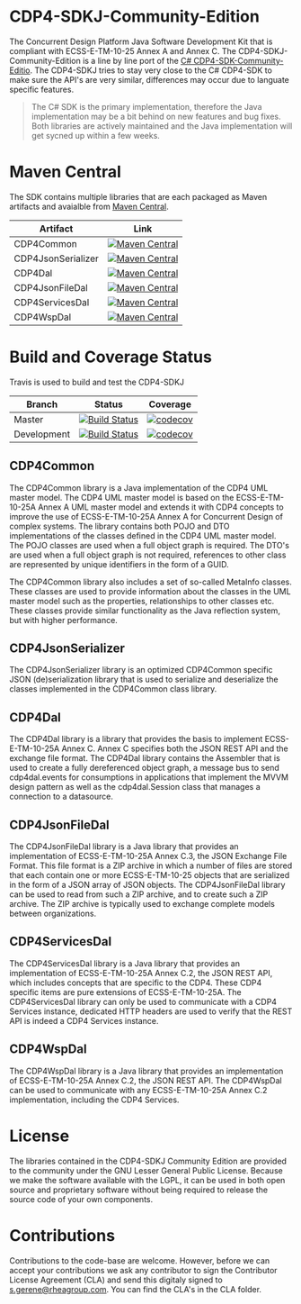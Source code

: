 # CDP4-SDKJ-Community-Edition

The Concurrent Design Platform Java Software Development Kit that is compliant with ECSS-E-TM-10-25 Annex A and Annex C. The CDP4-SDKJ-Community-Edition is a line by line port of the [C# CDP4-SDK-Community-Editio](https://github.com/RHEAGROUP/CDP4-SDK-Community-Edition). The CDP4-SDKJ tries to stay very close to the C# CDP4-SDK to make sure the API's are very similar, differences may occur due to languate specific features.

> The C# SDK is the primary implementation, therefore the Java implementation may be a bit behind on new features and bug fixes. Both libraries are actively maintained and the Java implementation will get sycned up within a few weeks.

# Maven Central

The SDK contains multiple libraries that are each packaged as Maven artifacts and avaialble from [Maven Central](https://mvnrepository.com/).

Artifact | Link
---------|-----
CDP4Common | [![Maven Central](https://img.shields.io/maven-central/v/com.rheagroup/cdp4common?style=plastic)](https://mvnrepository.com/artifact/com.rheagroup/cdp4common)
CDP4JsonSerializer | [![Maven Central](https://img.shields.io/maven-central/v/com.rheagroup/cdp4jsonserializer?style=plastic)](https://mvnrepository.com/artifact/com.rheagroup/cdp4jsonserializer)
CDP4Dal | [![Maven Central](https://img.shields.io/maven-central/v/com.rheagroup/cdp4dal?style=plastic)](https://mvnrepository.com/artifact/com.rheagroup/cdp4dal)
CDP4JsonFileDal | [![Maven Central](https://img.shields.io/maven-central/v/com.rheagroup/cdp4jsonfiledal?style=plastic)](https://mvnrepository.com/artifact/com.rheagroup/cdp4jsonfiledal)
CDP4ServicesDal | [![Maven Central](https://img.shields.io/maven-central/v/com.rheagroup/cdp4servicesdal?style=plastic)](https://mvnrepository.com/artifact/com.rheagroup/cdp4servicesdal)
CDP4WspDal | [![Maven Central](https://img.shields.io/maven-central/v/com.rheagroup/cdp4wspdal?style=plastic)](https://mvnrepository.com/artifact/com.rheagroup/cdp4wspdal)

# Build and Coverage Status

Travis is used to build and test the CDP4-SDKJ

| Branch | Status | Coverage |
|--------|--------|----------|
| Master | [![Build Status](https://travis-ci.com/RHEAGROUP/CDP4-SDKJ-Community-Edition.svg?branch=master)](https://travis-ci.com/RHEAGROUP/CDP4-SDKJ-Community-Edition) | [![codecov](https://codecov.io/gh/RHEAGROUP/CDP4-SDKJ-Community-Edition/branch/master/graph/badge.svg)](https://codecov.io/gh/RHEAGROUP/CDP4-SDKJ-Community-Edition) |
| Development | [![Build Status](https://travis-ci.com/RHEAGROUP/CDP4-SDKJ-Community-Edition.svg?branch=development)](https://travis-ci.com/RHEAGROUP/CDP4-SDKJ-Community-Edition) | [![codecov](https://codecov.io/gh/RHEAGROUP/CDP4-SDKJ-Community-Edition/branch/development/graph/badge.svg)](https://codecov.io/gh/RHEAGROUP/CDP4-SDKJ-Community-Edition) |

## CDP4Common

The CDP4Common library is a Java implementation of the CDP4 UML master model. The CDP4 UML master model is based on the ECSS-E-TM-10-25A Annex A UML master model and extends it with CDP4 concepts to improve the use of ECSS-E-TM-10-25A Annex A for Concurrent Design of complex systems. The library contains both POJO and DTO implementations of the classes defined in the CDP4 UML master model. The POJO classes are used when a full object graph is required. The DTO's are used when a full object graph is not required, references to other class are represented by unique identifiers in the form of a GUID.

The CDP4Common library also includes a set of so-called MetaInfo classes. These classes are used to provide information about the classes in the UML master model such as the properties, relationships to other classes etc. These classes provide similar functionality as the Java reflection system, but with higher performance.

## CDP4JsonSerializer

The CDP4JsonSerializer library is an optimized CDP4Common specific JSON (de)serialization library that is used to serialize and deserialize the classes implemented in the CDP4Common class library.

## CDP4Dal

The CDP4Dal library is a library that provides the basis to implement ECSS-E-TM-10-25A Annex C. Annex C specifies both the JSON REST API and the exchange file format. The CDP4Dal library contains the Assembler that is used to create a fully dereferenced object graph, a message bus to send cdp4dal.events for consumptions in applications that implement the MVVM design pattern as well as the cdp4dal.Session class that manages a connection to a datasource.

## CDP4JsonFileDal

The CDP4JsonFileDal library is a Java library that provides an implementation of ECSS-E-TM-10-25A Annex C.3, the JSON Exchange File Format. This file format is a ZIP archive in which a number of files are stored that each contain one or more ECSS-E-TM-10-25 objects that are serialized in the form of a JSON array of JSON objects. The CDP4JsonFileDal library can be used to read from such a ZIP archive, and to create such a ZIP archive. The ZIP archive is typically used to exchange complete models between organizations.

## CDP4ServicesDal

The CDP4ServicesDal library is a Java library that provides an implementation of ECSS-E-TM-10-25A Annex C.2, the JSON REST API, which includes concepts that are specific to the CDP4. These CDP4 specific items are pure extensions of ECSS-E-TM-10-25A. The CDP4ServicesDal library can only be used to communicate with a CDP4 Services instance, dedicated HTTP headers are used to verify that the REST API is indeed a CDP4 Services instance.

## CDP4WspDal

The CDP4WspDal library is a Java library that provides an implementation of ECSS-E-TM-10-25A Annex C.2, the JSON REST API. The CDP4WspDal can be used to communicate with any ECSS-E-TM-10-25A Annex C.2 implementation, including the CDP4 Services.

# License

The libraries contained in the CDP4-SDKJ Community Edition are provided to the community under the GNU Lesser General Public License. Because we make the software available with the LGPL, it can be used in both open source and proprietary software without being required to release the source code of your own components.

# Contributions

Contributions to the code-base are welcome. However, before we can accept your contributions we ask any contributor to sign the Contributor License Agreement (CLA) and send this digitaly signed to s.gerene@rheagroup.com. You can find the CLA's in the CLA folder.